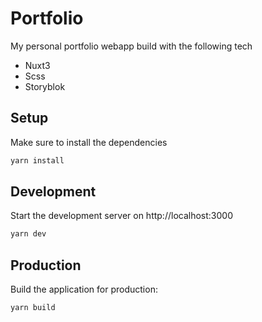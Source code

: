 # Portfolio

My personal portfolio webapp build with the following tech

* Nuxt3
* Scss
* Storyblok

## Setup

Make sure to install the dependencies

```bash
yarn install
```

## Development

Start the development server on http://localhost:3000

```bash
yarn dev
```

## Production

Build the application for production:

```bash
yarn build
```